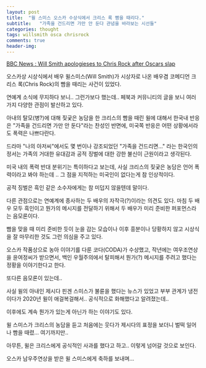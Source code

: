 ```yaml
---
layout: post
title:  "윌 스미스 오스카 수상식에서 크리스 록 빰을 때리다."
subtitle:   "가족을 건드리면 가만 안 둔다 관념을 바라보는 시선들"
categories: thought
tags: willsmith osca chrisrock
comments: true
header-img: 
---
```


[BBC News : Will Smith apologieses to Chris Rock after Oscars slap](https://www.bbc.com/news/entertainment-arts-60909487)
 
오스카상 시상식에서 배우 윌스미스(Will Smith)가 시상자로  나온 배우겸 코메디언 크리스 록(Chris Rock)의 빰을 때리는 사건이 있었다. 

연예계 소식에 무지하다 보니.. 그런가보다 했는데.. 페북과 커뮤니티의 글을 보니 여러가지 다양한 관점이 발산하고 있다. 

아내의 탈모(병?)에 대해 짖궂은 농담을 한 크리스의 빰을 때린 윌에 대해서 한국내 반응은 "가족을 건드리면 가만 안 둔다"라는 찬성인 반면에, 미국쪽 반응은 어떤 상황에서라도 폭력은 나쁘다란다. 

드라마 "나의 아저씨"에서도 몇 번이나 강조되었던 "가족을 건드리면..." 라는 한국인의 정서는 가족의 거대한 유대감과 공적 징벌에 대한 강한 불신이 근원이라고 생각된다. 

미국 내의 폭력 반대 분위기는 특이하다고 보는데, 사실 크리스의 짖궂은 농담은 언어 폭력이라고 봐야 하는데 .. 그 점을 지적하는 미국인이 없다는게 참 인상적이다. 

공적 징벌은 흑인 같은 소수자에게는 참 미덥지 않을텐데 말이다. 

다른 관점으로는 연예계에 종사하는 두 배우의 자작극(?)이라는 의견도 있다. 마침 두 배우 모두 흑인이고 뭔가의 메시지를 전달하기 위해서 두 배우가 미리 준비한 퍼포먼스라는 음모론이다. 

빰을 맞을 때 미리 준비한 듯이 눈을 감는 모습이나 이후 흥분이나 당황하지 않고 시상식을 잘 마무리한 것도 그런 의심을 주고 있다. 

오스카 작품상으로 농아 이야기를 다룬 코다(CODA)가 수상했고, 작년에는 여우조연상을 윤여정씨가 받으면서, 백인 우월주의에서 탈피해서 뭔가(?) 메시지를 주려고 했다는 정황을 이야기한다고 한다. 

또다른 음모론이 있는데.. 

사실 윌의 아내인 제시다 핀겐 스미스가 불륜을 했다는 뉴스가 있었고 부부 관계가 냉전이다가 2020년 윌이 애걸복걸해서.. 공식적으로 화해했다고 알려졌는데.. 

이후에도 계속 뭔가가 있는게 아닌가 하는 이야기도 있다.

윌 스미스가 크리스의 농담을 듣고 처음에는 웃다가 제시다의 표정을 보더니 벌떡 일어나 빰을 때렸... 여기까지만.. 

아무튼, 윌은 크리스에게 공식적인 사과를 했다고 하고.. 이렇게 넘어갈 것으로 보인다. 

오스카 남우주연상을 받은 윌 스미스에게 축하를 보내며...

